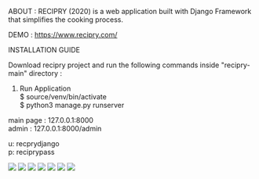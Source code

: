 ABOUT : RECIPRY (2020) is a web application built with Django Framework that simplifies the cooking process.

DEMO : https://www.recipry.com/<br>

INSTALLATION GUIDE<br>

Download recipry project and run the following commands inside "recipry-main" directory :<br>

1. Run Application<br>
  $ source/venv/bin/activate<br>
  $ python3 manage.py runserver<br>
  
  main page : 127.0.0.1:8000<br>
  admin     : 127.0.0.1:8000/admin<br>
  
  u: recprydjango<br>
  p: reciprypass<br>

<img src="media/images/rec1.png">
<img src="media/images/rec2.png">
<img src="media/images/rec3.png">
<img src="media/images/rec4.png">
<img src="media/images/rec5.png">
<img src="media/images/rec6.png">
<img src="media/images/rec7.png">
